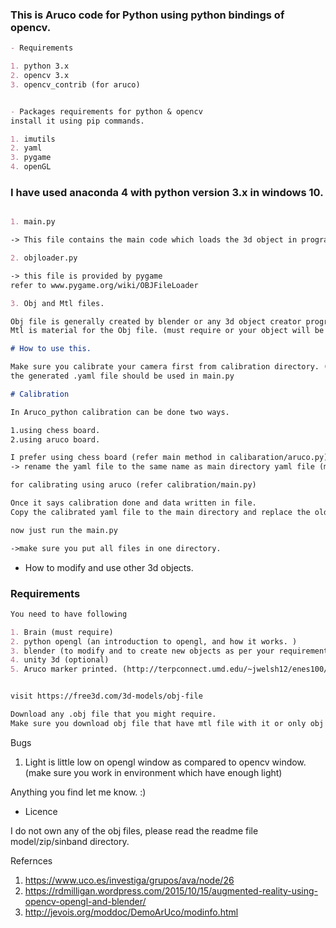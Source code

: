 ### This is Aruco code for Python using python bindings of opencv.
```markdown
- Requirements

1. python 3.x
2. opencv 3.x 
3. opencv_contrib (for aruco)


- Packages requirements for python & opencv
install it using pip commands.

1. imutils
2. yaml
3. pygame
4. openGL

```

### I have used anaconda 4 with python version 3.x in windows 10.
```markdown

1. main.py

-> This file contains the main code which loads the 3d object in program, also initializes your camera and finds aruco marker and places the 3d object above the aruco marker.

2. objloader.py

-> this file is provided by pygame
refer to www.pygame.org/wiki/OBJFileLoader

3. Obj and Mtl files.

Obj file is generally created by blender or any 3d object creator program. (gaming softwares)
Mtl is material for the Obj file. (must require or your object will be rendered as black)

# How to use this.

Make sure you calibrate your camera first from calibration directory. (main.py from calibration includes comments to understand)
the generated .yaml file should be used in main.py 

# Calibration

In Aruco_python calibration can be done two ways.

1.using chess board.
2.using aruco board.

I prefer using chess board (refer main method in calibaration/aruco.py)/
-> rename the yaml file to the same name as main directory yaml file (must).

for calibrating using aruco (refer calibration/main.py)

Once it says calibration done and data written in file.
Copy the calibrated yaml file to the main directory and replace the older file (must).

now just run the main.py

->make sure you put all files in one directory.

```

- How to modify and use other 3d objects.

### Requirements
```markdown
You need to have following

1. Brain (must require)
2. python opengl (an introduction to opengl, and how it works. )
3. blender (to modify and to create new objects as per your requirements.)
4. unity 3d (optional)
5. Aruco marker printed. (http://terpconnect.umd.edu/~jwelsh12/enes100/markergen.html)


visit https://free3d.com/3d-models/obj-file

Download any .obj file that you might require.
Make sure you download obj file that have mtl file with it or only obj file will render black obj on your screen.
```
Bugs

1. Light is little low on opengl window as compared to opencv window. (make sure you work in environment which have enough light)

Anything you find let me know. :)


- Licence

I do not own any of the obj files, please read the readme file model/zip/sinband directory.

Refernces

1. https://www.uco.es/investiga/grupos/ava/node/26
2. https://rdmilligan.wordpress.com/2015/10/15/augmented-reality-using-opencv-opengl-and-blender/
3. http://jevois.org/moddoc/DemoArUco/modinfo.html


